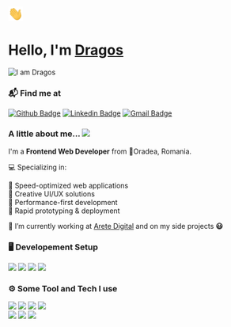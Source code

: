 <img width="30px" margin="0px" src="https://raw.githubusercontent.com/ABSphreak/ABSphreak/master/gifs/Hi.gif">
<h1>Hello, I'm <a href="https://github.com/dragoshodisan">Dragos</a></h1>
</h1>

![I am Dragos](https://media.licdn.com/dms/image/v2/D4D16AQFhyEVTZBRVAw/profile-displaybackgroundimage-shrink_350_1400/profile-displaybackgroundimage-shrink_350_1400/0/1739368331409?e=1749686400&v=beta&t=MJwn0V6Wdq1TyjX-qc8IzMmR6j3T86Rwml2JzrQgT7w)

### 📬 Find me at
[![Github Badge](http://img.shields.io/badge/-Github-black?style=flat-square&logo=github&link=https://github.com/dragoshodisan/)](https://github.com/dragoshodisan/) 
[![Linkedin Badge](https://img.shields.io/badge/-LinkedIn-blue?style=flat-square&logo=Linkedin&logoColor=white&link=https://www.linkedin.com/in/dragoshodisan/)](https://www.linkedin.com/in/dragoshodisan/)
[![Gmail Badge](https://img.shields.io/badge/-Gmail-d14836?style=flat-square&logo=Gmail&logoColor=white&link=mailto:dragoshodisann@gmail.com)](mailto:dragoshodisann@gmail.com)

### A little about me...  <img src="https://media.giphy.com/media/VgCDAzcKvsR6OM0uWg/giphy.gif" width="50"> 
I'm a **Frontend Web Developer** from 📍Oradea, Romania. 

💻 Specializing in:

🎯 Speed-optimized web applications<br>
🎯 Creative UI/UX solutions<br>
🎯 Performance-first development<br>
🎯 Rapid prototyping & deployment

🔭 I’m currently working at <a href="https://www.linkedin.com/company/arete-digital-ca/">Arete Digital</a> and on my side projects **😃**

### 🖥️ Developement Setup
<img src="https://img.shields.io/badge/Arch_Linux-1793D1?style=for-the-badge&logo=arch-linux&logoColor=white"> <img src="https://img.shields.io/badge/NeoVim-%2357A143.svg?&style=for-the-badge&logo=neovim&logoColor=white"> <img src="https://img.shields.io/badge/VSCode-0078D4?style=for-the-badge&logo=visual%20studio%20code&logoColor=white"> <img src="https://img.shields.io/badge/alacritty-F46D01?style=for-the-badge&logo=alacritty&logoColor=white">

### ⚙️ Some Tool and Tech I use

<code><img src="https://img.shields.io/badge/HTML-grey?style=for-the-badge&logo=HTML5"></code>
<code><img src="https://img.shields.io/badge/CSS-grey?style=for-the-badge&logo=CSS3"></code>
<code><img src="https://img.shields.io/badge/tailwind%20CSS-gray?style=for-the-badge&logo=tailwind-css"></code>
<code><img src="https://img.shields.io/badge/SCSS-gray?style=for-the-badge&logo=sass"></code><br>
<code><img src="https://img.shields.io/badge/JAVASCRIPT-grey?style=for-the-badge&logo=javascript"></code>
<code><img src="https://img.shields.io/badge/TYPESCRIPT-gray?style=for-the-badge&logo=Typescript"></code>
<code><img src="https://img.shields.io/badge/REACT-gray?style=for-the-badge&logo=react"></code>

